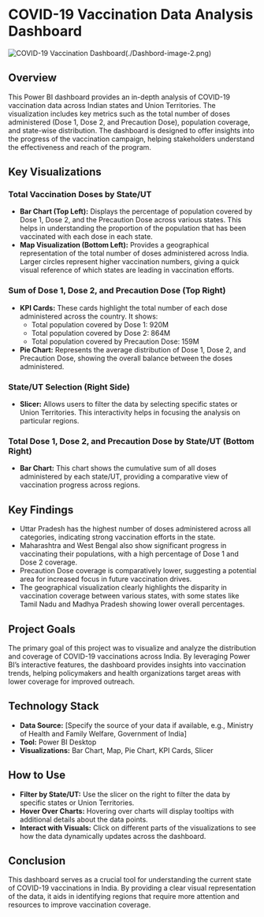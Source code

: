 # COVID-19 Vaccination Data Analysis Dashboard

![COVID-19 Vaccination Dashboard](./Dashbord-image-1.png)(./Dashbord-image-2.png)

## Overview
This Power BI dashboard provides an in-depth analysis of COVID-19 vaccination data across Indian states and Union Territories. The visualization includes key metrics such as the total number of doses administered (Dose 1, Dose 2, and Precaution Dose), population coverage, and state-wise distribution. The dashboard is designed to offer insights into the progress of the vaccination campaign, helping stakeholders understand the effectiveness and reach of the program.

## Key Visualizations

### Total Vaccination Doses by State/UT
- **Bar Chart (Top Left):** Displays the percentage of population covered by Dose 1, Dose 2, and the Precaution Dose across various states. This helps in understanding the proportion of the population that has been vaccinated with each dose in each state.
- **Map Visualization (Bottom Left):** Provides a geographical representation of the total number of doses administered across India. Larger circles represent higher vaccination numbers, giving a quick visual reference of which states are leading in vaccination efforts.

### Sum of Dose 1, Dose 2, and Precaution Dose (Top Right)
- **KPI Cards:** These cards highlight the total number of each dose administered across the country. It shows:
  - Total population covered by Dose 1: 920M
  - Total population covered by Dose 2: 864M
  - Total population covered by Precaution Dose: 159M
- **Pie Chart:** Represents the average distribution of Dose 1, Dose 2, and Precaution Dose, showing the overall balance between the doses administered.

### State/UT Selection (Right Side)
- **Slicer:** Allows users to filter the data by selecting specific states or Union Territories. This interactivity helps in focusing the analysis on particular regions.

### Total Dose 1, Dose 2, and Precaution Dose by State/UT (Bottom Right)
- **Bar Chart:** This chart shows the cumulative sum of all doses administered by each state/UT, providing a comparative view of vaccination progress across regions.

## Key Findings
- Uttar Pradesh has the highest number of doses administered across all categories, indicating strong vaccination efforts in the state.
- Maharashtra and West Bengal also show significant progress in vaccinating their populations, with a high percentage of Dose 1 and Dose 2 coverage.
- Precaution Dose coverage is comparatively lower, suggesting a potential area for increased focus in future vaccination drives.
- The geographical visualization clearly highlights the disparity in vaccination coverage between various states, with some states like Tamil Nadu and Madhya Pradesh showing lower overall percentages.

## Project Goals
The primary goal of this project was to visualize and analyze the distribution and coverage of COVID-19 vaccinations across India. By leveraging Power BI’s interactive features, the dashboard provides insights into vaccination trends, helping policymakers and health organizations target areas with lower coverage for improved outreach.

## Technology Stack
- **Data Source:** [Specify the source of your data if available, e.g., Ministry of Health and Family Welfare, Government of India]
- **Tool:** Power BI Desktop
- **Visualizations:** Bar Chart, Map, Pie Chart, KPI Cards, Slicer

## How to Use
- **Filter by State/UT:** Use the slicer on the right to filter the data by specific states or Union Territories.
- **Hover Over Charts:** Hovering over charts will display tooltips with additional details about the data points.
- **Interact with Visuals:** Click on different parts of the visualizations to see how the data dynamically updates across the dashboard.

## Conclusion
This dashboard serves as a crucial tool for understanding the current state of COVID-19 vaccinations in India. By providing a clear visual representation of the data, it aids in identifying regions that require more attention and resources to improve vaccination coverage.
